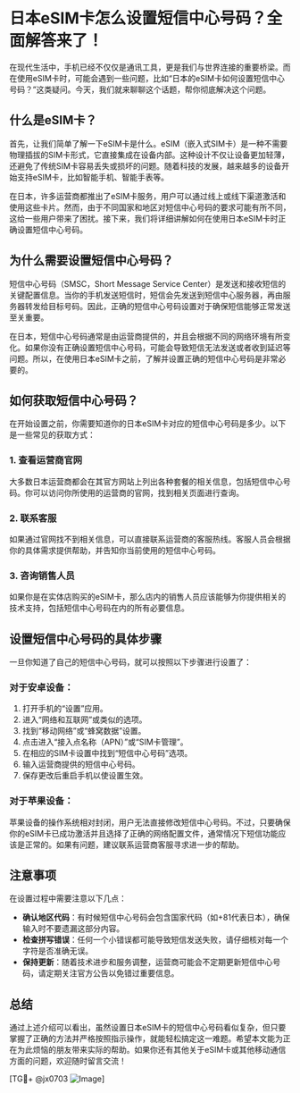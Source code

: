 # 日本eSIM卡怎么设置短信中心号码？全面解答来了！

在现代生活中，手机已经不仅仅是通讯工具，更是我们与世界连接的重要桥梁。而在使用eSIM卡时，可能会遇到一些问题，比如“日本的eSIM卡如何设置短信中心号码？”这类疑问。今天，我们就来聊聊这个话题，帮你彻底解决这个问题。

## 什么是eSIM卡？

首先，让我们简单了解一下eSIM卡是什么。eSIM（嵌入式SIM卡）是一种不需要物理插拔的SIM卡形式，它直接集成在设备内部。这种设计不仅让设备更加轻薄，还避免了传统SIM卡容易丢失或损坏的问题。随着科技的发展，越来越多的设备开始支持eSIM卡，比如智能手机、智能手表等。

在日本，许多运营商都推出了eSIM卡服务，用户可以通过线上或线下渠道激活和使用这些卡片。然而，由于不同国家和地区对短信中心号码的要求可能有所不同，这给一些用户带来了困扰。接下来，我们将详细讲解如何在使用日本eSIM卡时正确设置短信中心号码。

## 为什么需要设置短信中心号码？

短信中心号码（SMSC，Short Message Service Center）是发送和接收短信的关键配置信息。当你的手机发送短信时，短信会先发送到短信中心服务器，再由服务器转发给目标号码。因此，正确的短信中心号码设置对于确保短信能够正常发送至关重要。

在日本，短信中心号码通常是由运营商提供的，并且会根据不同的网络环境有所变化。如果你没有正确设置短信中心号码，可能会导致短信无法发送或者收到延迟等问题。所以，在使用日本eSIM卡之前，了解并设置正确的短信中心号码是非常必要的。

## 如何获取短信中心号码？

在开始设置之前，你需要知道你的日本eSIM卡对应的短信中心号码是多少。以下是一些常见的获取方式：

### 1. 查看运营商官网
大多数日本运营商都会在其官方网站上列出各种套餐的相关信息，包括短信中心号码。你可以访问你所使用的运营商的官网，找到相关页面进行查询。

### 2. 联系客服
如果通过官网找不到相关信息，可以直接联系运营商的客服热线。客服人员会根据你的具体需求提供帮助，并告知你当前使用的短信中心号码。

### 3. 咨询销售人员
如果你是在实体店购买的eSIM卡，那么店内的销售人员应该能够为你提供相关的技术支持，包括短信中心号码在内的所有必要信息。

## 设置短信中心号码的具体步骤

一旦你知道了自己的短信中心号码，就可以按照以下步骤进行设置了：

### 对于安卓设备：
1. 打开手机的“设置”应用。
2. 进入“网络和互联网”或类似的选项。
3. 找到“移动网络”或“蜂窝数据”设置。
4. 点击进入“接入点名称（APN）”或“SIM卡管理”。
5. 在相应的SIM卡设置中找到“短信中心号码”选项。
6. 输入运营商提供的短信中心号码。
7. 保存更改后重启手机以使设置生效。

### 对于苹果设备：
苹果设备的操作系统相对封闭，用户无法直接修改短信中心号码。不过，只要确保你的eSIM卡已成功激活并且选择了正确的网络配置文件，通常情况下短信功能应该是正常的。如果有问题，建议联系运营商客服寻求进一步的帮助。

## 注意事项

在设置过程中需要注意以下几点：

- **确认地区代码**：有时候短信中心号码会包含国家代码（如+81代表日本），确保输入时不要遗漏这部分内容。
- **检查拼写错误**：任何一个小错误都可能导致短信发送失败，请仔细核对每一个字符是否准确无误。
- **保持更新**：随着技术进步和服务调整，运营商可能会不定期更新短信中心号码，请定期关注官方公告以免错过重要信息。

## 总结

通过上述介绍可以看出，虽然设置日本eSIM卡的短信中心号码看似复杂，但只要掌握了正确的方法并严格按照指示操作，就能轻松搞定这一难题。希望本文能为正在为此烦恼的朋友带来实际的帮助。如果你还有其他关于eSIM卡或其他移动通信方面的问题，欢迎随时留言交流！

[TG💪+ @jx0703 ![Image](https://github.com/user-attachments/assets/dbca1d08-cadb-493c-b0ec-ad6f7a83f270)]